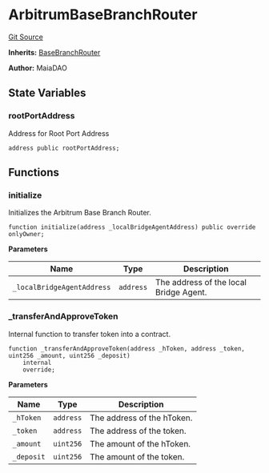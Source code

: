 # ArbitrumBaseBranchRouter
[Git Source](https://github.com/Maia-DAO/2023-09-maia-remediations/blob/main/src/ArbitrumBaseBranchRouter.sol)

**Inherits:**
[BaseBranchRouter](/src/ulysses-omnichain/BaseBranchRouter.sol/contract.BaseBranchRouter.md)

**Author:**
MaiaDAO


## State Variables
### rootPortAddress
Address for Root Port Address


```solidity
address public rootPortAddress;
```


## Functions
### initialize

Initializes the Arbitrum Base Branch Router.


```solidity
function initialize(address _localBridgeAgentAddress) public override onlyOwner;
```
**Parameters**

|Name|Type|Description|
|----|----|-----------|
|`_localBridgeAgentAddress`|`address`|The address of the local Bridge Agent.|


### _transferAndApproveToken

Internal function to transfer token into a contract.


```solidity
function _transferAndApproveToken(address _hToken, address _token, uint256 _amount, uint256 _deposit)
    internal
    override;
```
**Parameters**

|Name|Type|Description|
|----|----|-----------|
|`_hToken`|`address`|The address of the hToken.|
|`_token`|`address`|The address of the token.|
|`_amount`|`uint256`|The amount of the hToken.|
|`_deposit`|`uint256`|The amount of the token.|


